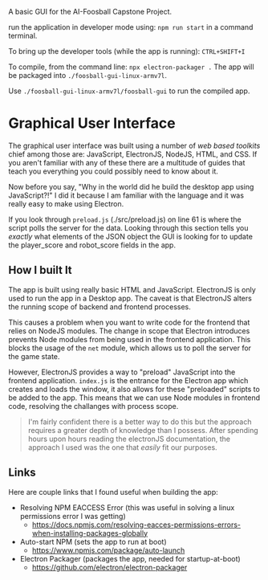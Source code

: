 A basic GUI for the AI-Foosball Capstone Project.

run the application in developer mode using:
`npm run start` 
in a command terminal. 

To bring up the developer tools (while the app is running):
`CTRL+SHIFT+I`

To compile, from the command line:
`npx electron-packager .`
The app will be packaged into `./foosball-gui-linux-armv7l`. 

Use `./foosball-gui-linux-armv7l/foosball-gui` to run the compiled app.

# Graphical User Interface
The graphical user interface was built using a number of *web based toolkits* chief among those are: JavaScript, ElectronJS, NodeJS, HTML, and CSS. If you aren't familiar with any of these there are a multitude of guides that teach you everything you could possibly need to know about it. 

Now before you say, "Why in the world did he build the desktop app using JavaScript?!" I did it because I am familiar with the language and it was really easy to make using Electron. 

If you look through `preload.js` (./src/preload.js) on line 61 is where the script polls the server for the data. Looking through this section tells you *exactly* what elements of the JSON object the GUI is looking for to update the player_score and robot_score fields in the app. 

## How I built It
The app is built using really basic HTML and JavaScript. ElectronJS is only used to run the app in a Desktop app. The caveat is that ElectronJS alters the running scope of backend and frontend processes.

This causes a problem when you want to write code for the frontend that relies on NodeJS modules. The change in scope that Electron introduces prevents Node modules from being used in the frontend application. This blocks the usage of the `net` module, which allows us to poll the server for the game state.

However, ElectronJS provides a way to "preload" JavaScript into the frontend application. `index.js` is the entrance for the Electron app which creates and loads the window, it also allows for these "preloaded" scripts to be added to the app. This means that we can use Node modules in frontend code, resolving the challanges with process scope. 

> I'm fairly confident there is a better way to do this but the approach requires a greater depth of knowledge than I possess. After spending hours upon hours reading the electronJS documentation, the approach I used was the one that *easily* fit our purposes. 

## Links
Here are couple links that I found useful when building the app:

- Resolving NPM EACCESS Error (this was useful in solving a linux permissions error I was getting)
	- <https://docs.npmjs.com/resolving-eacces-permissions-errors-when-installing-packages-globally>
- Auto-start NPM (sets the app to run at boot)
	- <https://www.npmjs.com/package/auto-launch>
- Electron Packager (packages the app, needed for startup-at-boot)
	- <https://github.com/electron/electron-packager>
